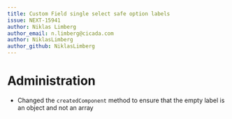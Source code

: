 ```yaml
---
title: Custom Field single select safe option labels
issue: NEXT-15941
author: Niklas Limberg
author_email: n.limberg@cicada.com
author: NiklasLimberg
author_github: NiklasLimberg
---
```

# Administration
*  Changed the `createdComponent` method to ensure that the empty label is an object and not an array
